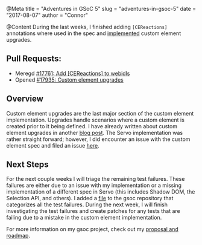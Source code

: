 @Meta
title = "Adventures in GSoC 5"
slug = "adventures-in-gsoc-5"
date = "2017-08-07"
author = "Connor"

@Content
During the last weeks, I finished adding `[CEReactions]` annotations where used in the spec and
[implemented][17935] custom element upgrades.

## Pull Requests:
 * Meregd [#17761: Add [CEReactions] to webidls][17761]
 * Opened [#17935: Custom element upgrades][17935]

## Overview
Custom element upgrades are the last major section of the custom element implementation. Upgrades
handle scenarios where a custom element is created prior to it being defined. I have already written
about custom element upgrades in another [blog post][custom_element_upgrades]. The Servo
implementation was rather straight forward; however, I did encounter an issue with the custom
element spec and filed an issue [here][ce_issue].

## Next Steps
For the next couple weeks I will triage the remaining test failures. These failures are either due
to an issue with my implementation or a missing implementation of a different spec in Servo (this
includes Shadow DOM, the Selection API, and others). I added a [file][test_failures] to the gsoc
repository that categorizes all the test failures. During the next week, I will finish investigating
the test failures and create patches for any tests that are failing due to a mistake in the custom
element implementation.

For more information on my gsoc project, check out my [proposal and roadmap][roadmap].

[17935]:https://github.com/servo/servo/pull/17935
[17761]:https://github.com/servo/servo/pull/17761
[custom_element_upgrades]:https://cbrewster.github.io/2017/06/08/custom-element-upgrades/
[roadmap]:https://github.com/cbrewster/gsoc2017/blob/master/proposal.md#schedule-of-deliverables
[ce_issue]:https://github.com/whatwg/html/issues/2876
[test_failures]:https://github.com/cbrewster/gsoc2017/blob/master/notes/test_failures.md